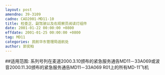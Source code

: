 ```yaml
---
layout: post
amendno: 39-3109
cadno: CAD2001-MD11-10
title: 检查正、副驾驶以及右观察员阅读灯组件
date: 2001-01-22 00:00:00 +0800
effdate: 2001-01-25 00:00:00 +0800
tag: MD11
categories: 民航华东管理局适航处
author: 郭奕柏
---
```


##适用范围:
系列号列在麦道2000.3.10颁布的紧急服务通告MD11－33A069或波音2000.11.30颁布的紧急服务通告MD11－33A069 R01上的所有MD-11飞机

